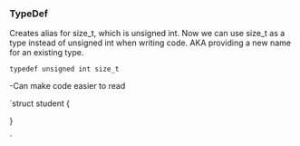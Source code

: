 


### TypeDef

Creates alias for size_t, which is unsigned int. Now we can use size_t as a type instead of
unsigned int when writing code. AKA providing a new name for an existing type.

`typedef unsigned int size_t`

-Can make code easier to read

`struct student {

}

`